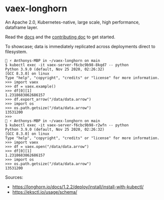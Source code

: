 # vaex-longhorn

An Apache 2.0, Kubernetes-native, large scale, high performance, dataframe layer.

Read the [docs](./docs) and the [contributing doc](./CONTRIBUTING.md) to get started.

To showcase; data is immediately replicated across deployments direct to filesystem.

```shell
🔌 ⚡️ Anthonys-MBP in ~/vaex-longhorn on main
$ kubectl exec -it vaex-server-f6cbc9b98-8kqd7 -- python
Python 3.9.0 (default, Nov 25 2020, 02:26:32)
[GCC 8.3.0] on linux
Type "help", "copyright", "credits" or "license" for more information.
>>> import vaex
>>> df = vaex.example()
>>> df[0][1]
1.2318683862686157
>>> df.export_arrow("/data/data.arrow")
>>> import os
>>> os.path.getsize("/data/data.arrow")
13531200
>>>
🔌 ⚡️ Anthonys-MBP in ~/vaex-longhorn on main
$ kubectl exec -it vaex-server-f6cbc9b98-r2wfn -- python
Python 3.9.0 (default, Nov 25 2020, 02:26:32)
[GCC 8.3.0] on linux
Type "help", "copyright", "credits" or "license" for more information.
>>> import vaex
>>> df = vaex.open("/data/data.arrow")
>>> df[0][1]
1.2318683862686157
>>> import os
>>> os.path.getsize("/data/data.arrow")
13531200
```

Sources:
- https://longhorn.io/docs/1.2.2/deploy/install/install-with-kubectl/
- https://eksctl.io/usage/schema/
